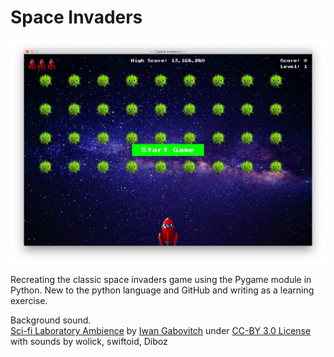 # Space Invaders

![Alt text](/images/screenshot_game.jpg?raw=true "Space Invaders Screenshot")

Recreating the classic space invaders game using the Pygame module in Python.
New to the python language and GitHub and writing as a learning exercise.

Background sound.<br>
<a href="http://freesound.org/people/qubodup/sounds/212025">Sci-fi Laboratory Ambience</a> by <a href="http://freesound.org/people/qubodup">Iwan Gabovitch</a> under <a href="http://creativecommons.org/licenses/by/3.0/legalcode">CC-BY 3.0 License</a> with sounds by wolick, swiftoid, Diboz
